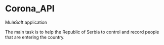 # Corona_API
MuleSoft application

The main task is to help the Republic of Serbia to control and record people that are entering the country.
